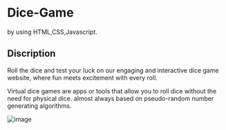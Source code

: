 # Dice-Game
by using HTML,CSS,Javascript.
## Discription
Roll the dice and test your luck on our engaging and interactive dice game website, where fun meets excitement with every roll.

Virtual dice games are apps or tools that allow you to roll dice without the need for physical dice.
almost always based on pseudo-random number generating algorithms.

![image](https://github.com/user-attachments/assets/2175af25-e1a5-45b5-9c33-f30ee832aa4a)




